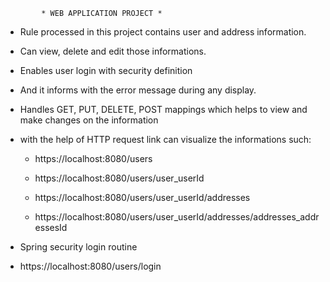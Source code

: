             * WEB APPLICATION PROJECT *

* Rule processed in this project contains user and address information. 

* Can view, delete and edit those informations.

* Enables user login with security definition

* And it informs with the error message during any display.

* Handles GET, PUT, DELETE, POST mappings which helps to view and make changes on the information

* with the help of HTTP request link can visualize the informations such:

  - https://localhost:8080/users 
  
  - https://localhost:8080/users/user_userId 
  
  - https://localhost:8080/users/user_userId/addresses
  
  - https://localhost:8080/users/user_userId/addresses/addresses_addressesId
 

* Spring security login routine
 - https://localhost:8080/users/login



